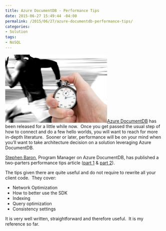 ```yaml
---
title: Azure DocumentDB - Performance Tips
date: 2015-06-27 15:49:44 -04:00
permalink: /2015/06/27/azure-documentdb-performance-tips/
categories:
- Solution
tags:
- NoSQL
---
```

<a href="/assets/2015/6/azure-documentdb-performance-tips/dt-improved-performance1.jpg"><img class="  wp-image-802 alignright" src="/assets/2015/6/azure-documentdb-performance-tips/dt-improved-performance1.jpg?w=300" alt="dt-improved-performance[1]" width="326" height="217" /></a><a href="http://azure.microsoft.com/en-us/services/documentdb/">Azure DocumentDB</a> has been released for a little while now.  Once you get passed the usual step of how to connect and do a few hello worlds, you will want to reach for more in-depth literature.  Sooner or later, performance will be on your mind when you’ll want to take architecture decision on a solution leveraging Azure DocumentDB.

<a href="http://azure.microsoft.com/blog/author/stbaro/">Stephen Baron</a>, Program Manager on Azure DocumentDB, has published a two-parters performance tips article (<a href="http://azure.microsoft.com/blog/2015/01/20/performance-tips-for-azure-documentdb-part-1-2/">part 1</a> &amp; <a href="http://azure.microsoft.com/blog/2015/01/27/performance-tips-for-azure-documentdb-part-2/">part 2</a>).

The tips given there are quite useful and do not require to rewrite all your client code.  They cover:
<ul>
	<li>Network Optimization</li>
	<li>How to better use the SDK</li>
	<li>Indexing</li>
	<li>Query optimization</li>
	<li>Consistency settings</li>
</ul>
It is very well written, straightforward and therefore useful.  It is my reference so far.